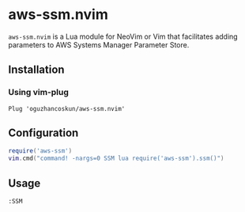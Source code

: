 # aws-ssm.nvim
`aws-ssm.nvim` is a Lua module for NeoVim or Vim that facilitates adding parameters to AWS Systems Manager Parameter Store.

## Installation

### Using vim-plug

```vim
Plug 'oguzhancoskun/aws-ssm.nvim'
```


## Configuration

```lua
require('aws-ssm')
vim.cmd("command! -nargs=0 SSM lua require('aws-ssm').ssm()")
```

## Usage

```vim
:SSM
```

